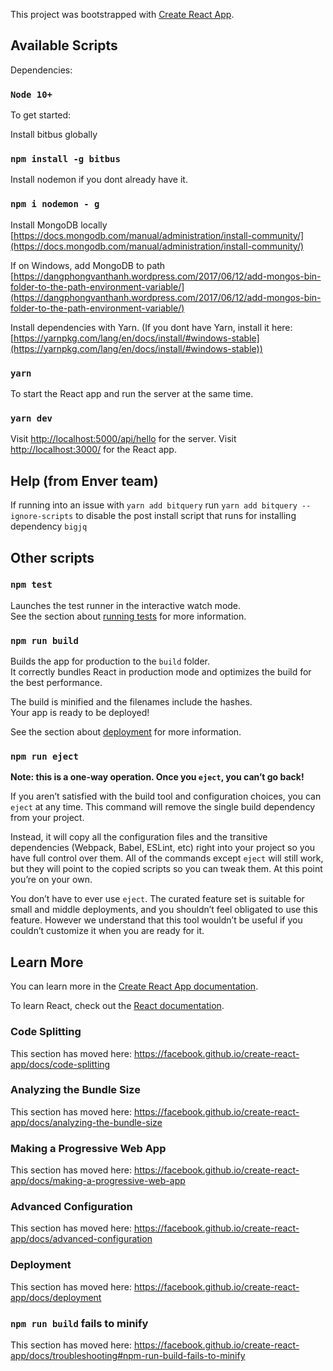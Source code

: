 This project was bootstrapped with [Create React App](https://github.com/facebook/create-react-app).

## Available Scripts

Dependencies:
### `Node 10+`
To get started:

Install bitbus globally
### `npm install -g bitbus`

Install nodemon if you dont already have it.
### `npm i nodemon - g`
Install MongoDB locally
[https://docs.mongodb.com/manual/administration/install-community/](https://docs.mongodb.com/manual/administration/install-community/)

If on Windows, add MongoDB to path
[https://dangphongvanthanh.wordpress.com/2017/06/12/add-mongos-bin-folder-to-the-path-environment-variable/](https://dangphongvanthanh.wordpress.com/2017/06/12/add-mongos-bin-folder-to-the-path-environment-variable/)

Install dependencies with Yarn. (If you dont have Yarn, install it here: [https://yarnpkg.com/lang/en/docs/install/#windows-stable](https://yarnpkg.com/lang/en/docs/install/#windows-stable))
### `yarn`
To start the React app and run the server at the same time.
### `yarn dev`
Visit [http://localhost:5000/api/hello](http://localhost:5000/api/hello) for the server. Visit [http://localhost:3000/](http://localhost:3000/) for the React app.

## Help (from Enver team)
If running into an issue with `yarn add bitquery` run `yarn add bitquery --ignore-scripts` to disable the post install script
that runs for installing dependency `bigjq`

## Other scripts

### `npm test`

Launches the test runner in the interactive watch mode.<br>
See the section about [running tests](https://facebook.github.io/create-react-app/docs/running-tests) for more information.

### `npm run build`

Builds the app for production to the `build` folder.<br>
It correctly bundles React in production mode and optimizes the build for the best performance.

The build is minified and the filenames include the hashes.<br>
Your app is ready to be deployed!

See the section about [deployment](https://facebook.github.io/create-react-app/docs/deployment) for more information.

### `npm run eject`

**Note: this is a one-way operation. Once you `eject`, you can’t go back!**

If you aren’t satisfied with the build tool and configuration choices, you can `eject` at any time. This command will remove the single build dependency from your project.

Instead, it will copy all the configuration files and the transitive dependencies (Webpack, Babel, ESLint, etc) right into your project so you have full control over them. All of the commands except `eject` will still work, but they will point to the copied scripts so you can tweak them. At this point you’re on your own.

You don’t have to ever use `eject`. The curated feature set is suitable for small and middle deployments, and you shouldn’t feel obligated to use this feature. However we understand that this tool wouldn’t be useful if you couldn’t customize it when you are ready for it.

## Learn More

You can learn more in the [Create React App documentation](https://facebook.github.io/create-react-app/docs/getting-started).

To learn React, check out the [React documentation](https://reactjs.org/).

### Code Splitting

This section has moved here: https://facebook.github.io/create-react-app/docs/code-splitting

### Analyzing the Bundle Size

This section has moved here: https://facebook.github.io/create-react-app/docs/analyzing-the-bundle-size

### Making a Progressive Web App

This section has moved here: https://facebook.github.io/create-react-app/docs/making-a-progressive-web-app

### Advanced Configuration

This section has moved here: https://facebook.github.io/create-react-app/docs/advanced-configuration

### Deployment

This section has moved here: https://facebook.github.io/create-react-app/docs/deployment

### `npm run build` fails to minify

This section has moved here: https://facebook.github.io/create-react-app/docs/troubleshooting#npm-run-build-fails-to-minify
